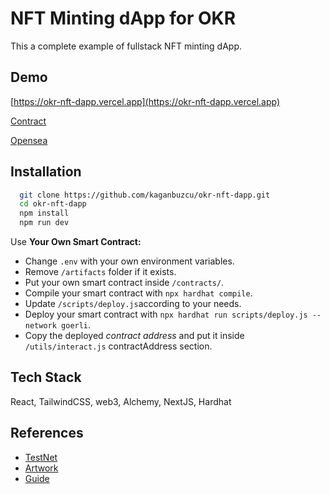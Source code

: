 # NFT Minting dApp for OKR
This a complete example of fullstack NFT minting dApp.

## Demo
[https://okr-nft-dapp.vercel.app](https://okr-nft-dapp.vercel.app)

[Contract](https://goerli.etherscan.io/address/0x0568CB91064a34B28750920470d1dee3c9a94936#readContract)

[Opensea](https://testnets.opensea.io/collection/adessiokr)

## Installation

```bash
  git clone https://github.com/kaganbuzcu/okr-nft-dapp.git
  cd okr-nft-dapp
  npm install
  npm run dev
```

Use **Your Own Smart Contract:**

* Change `.env` with your own environment variables.
* Remove `/artifacts` folder if it exists.
* Put your own smart contract inside `/contracts/`.
* Compile your smart contract with `npx hardhat compile`.
* Update `/scripts/deploy.js`according to your needs.
* Deploy your smart contract with `npx hardhat run scripts/deploy.js --network goerli`.
* Copy the deployed _contract address_ and put it inside `/utils/interact.js` contractAddress section.

## Tech Stack

React, TailwindCSS, web3, Alchemy, NextJS, Hardhat

## References
* [TestNet](https://goerli.net/)
* [Artwork](https://www.figma.com/file/GXTdBLDLiuHCsjn8ZNUlvn/NFT-Collection-Design-System-(Community)?node-id=1%3A60&t=axGysB71trgxzeCo-0)
* [Guide](https://dev.to/dabit3/the-complete-guide-to-full-stack-ethereum-development-3j13)